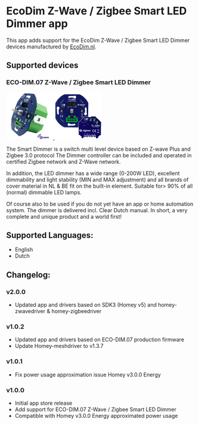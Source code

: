 # EcoDim Z-Wave / Zigbee Smart LED Dimmer app

This app adds support for the EcoDim Z-Wave / Zigbee Smart LED Dimmer devices manufactured by [EcoDim.nl](https://www.ecodim.nl/eco-dim07-zigbee-z-wave-smart-led-dimmer.html).  

## Supported devices

### ECO-DIM.07 Z-Wave / Zigbee Smart LED Dimmer
<a href="https://www.ecodim.nl/eco-dim07-zigbee-z-wave-smart-led-dimmer.html">
  <img src="https://raw.githubusercontent.com/EcoDimBV/nl.EcoDim/master/drivers/eco-dim07-z-wave/assets/images/large.png" width="25%" height="25%">
</a><a href="https://www.ecodim.nl/eco-dim07-zigbee-z-wave-smart-led-dimmer.html">
  <img src="https://raw.githubusercontent.com/EcoDimBV/nl.EcoDim/master/drivers/eco-dim07-zigbee/assets/images/large.png" width="25%" height="25%">
</a>  

The Smart Dimmer is a switch multi level device based on Z-wave Plus and Zigbee 3.0 protocol The Dimmer controller can be included and operated in certified Zigbee network and Z-Wave network.

In addition, the LED dimmer has a wide range (0-200W LED), excellent dimmability and light stability (MIN and MAX adjustment) and all brands of cover material in NL & BE fit on the built-in element.
Suitable for> 90% of all (normal) dimmable LED lamps.

Of course also to be used if you do not yet have an app or home automation system. The dimmer is delivered incl. Clear Dutch manual. In short, a very complete and unique product and a world first!

## Supported Languages:
* English
* Dutch

## Changelog:

### v2.0.0  
* Updated app and drivers based on SDK3 (Homey v5) and homey-zwavedriver & homey-zigbeedriver      

### v1.0.2  
* Updated app and drivers based on ECO-DIM.07 production firmware   
* Update Homey-meshdriver to v1.3.7     

### v1.0.1  
* Fix power usage approximation issue Homey v3.0.0 Energy     

### v1.0.0
* Initial app store release   
* Add support for ECO-DIM.07 Z-Wave / Zigbee Smart LED Dimmer   
* Compatible with Homey v3.0.0 Energy approximated power usage      

